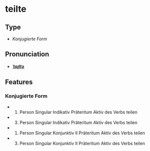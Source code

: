 # teilte
## Type
- _Konjugierte Form_
## Pronunciation
- **_[ˈtaɪ̯ltə](https://commons.wikimedia.org/wiki/File:De-teilte.ogg)_**
## Features
### Konjugierte Form
-  1. Person Singular Indikativ Präteritum Aktiv des Verbs teilen
-  3. Person Singular Indikativ Präteritum Aktiv des Verbs teilen
-  1. Person Singular Konjunktiv II Präteritum Aktiv des Verbs teilen
-  3. Person Singular Konjunktiv II Präteritum Aktiv des Verbs teilen
